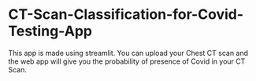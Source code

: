# CT-Scan-Classification-for-Covid-Testing-App
This app is made using streamlit. You can upload your Chest CT scan and the web app will give you the probability of presence of Covid in your CT Scan.
